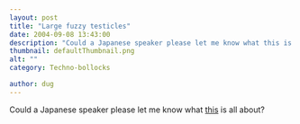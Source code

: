 ```yaml
---
layout: post
title: "Large fuzzy testicles"
date: 2004-09-08 13:43:00
description: "Could a Japanese speaker please let me know what this is all about?&#8230;"
thumbnail: defaultThumbnail.png
alt: ""
category: Techno-bollocks

author: dug
---
```


<p>Could a Japanese speaker please let me know what <a href="http://fursuit.timduru.org/dirlist/FursuitVideo/Commercials_Ads/anabukin/">this</a> is all about?</p>
